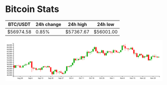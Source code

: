 # Bitcoin Stats

BTC/USDT|24h change|24h high|24h low|
|---|---|---|---|
|$56974.58|0.85%|$57367.67|$56001.00|

<img src="./chart.svg">
